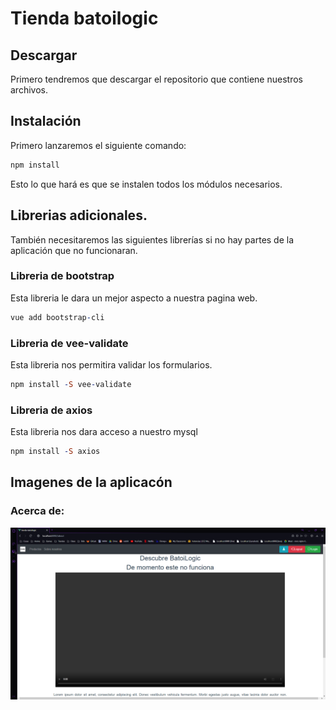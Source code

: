 # Tienda batoilogic

## Descargar
Primero tendremos que descargar el repositorio que contiene nuestros archivos.

## Instalación
Primero lanzaremos el siguiente comando: 
```prolog
npm install
```
Esto lo que hará es que se instalen todos los módulos necesarios.

## Librerias adicionales.
También necesitaremos las siguientes librerías si no hay partes de la aplicación que no funcionaran. 

### Libreria de bootstrap
Esta libreria le dara un mejor aspecto a nuestra pagina web.
```prolog
vue add bootstrap-cli
```

### Libreria de vee-validate
Esta libreria nos permitira validar los formularios.
```prolog
npm install -S vee-validate
```

### Libreria de axios
Esta libreria nos dara acceso a nuestro mysql
```prolog
npm install -S axios
```

## Imagenes de la aplicacón
### Acerca de:
![About us](https://github.com/leshrike/tienda-batoilogic/blob/master/BatoiLogic-AboutUs.png)

